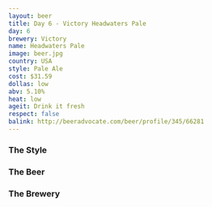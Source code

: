 ```yaml
---
layout: beer
title: Day 6 - Victory Headwaters Pale
day: 6
brewery: Victory
name: Headwaters Pale
image: beer.jpg
country: USA
style: Pale Ale
cost: $31.59
dollas: low
abv: 5.10%
heat: low
ageit: Drink it fresh
respect: false
balink: http://beeradvocate.com/beer/profile/345/66281
---
```


### The Style

### The Beer

### The Brewery

